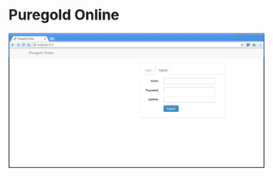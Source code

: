 # Puregold Online

![](https://github.com/ldrin01/Bernardino-Shopping-Cart/blob/master/Puregold%20Online/1.JPG)


